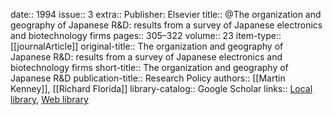 date:: 1994
issue:: 3
extra:: Publisher: Elsevier
title:: @The organization and geography of Japanese R&D: results from a survey of Japanese electronics and biotechnology firms
pages:: 305–322
volume:: 23
item-type:: [[journalArticle]]
original-title:: The organization and geography of Japanese R&D: results from a survey of Japanese electronics and biotechnology firms
short-title:: The organization and geography of Japanese R&D
publication-title:: Research Policy
authors:: [[Martin Kenney]], [[Richard Florida]]
library-catalog:: Google Scholar
links:: [Local library](zotero://select/library/items/GSLZFFS5), [Web library](https://www.zotero.org/users/6520516/items/GSLZFFS5)
